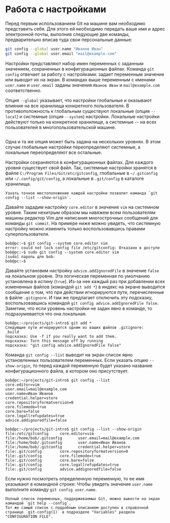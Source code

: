 # Работа с настройками


<!-- Знакомим себя с Git -->
Перед первым использованием Git на машине вам необходимо представить себя.
Для этого ей необходимо передать ваше имя и адрес электронной почты, выполнив следующие две команды, предварительно вписав туда свои персональные данные:

``` bash
git config --global user.name "Иванов Иван"
git config --global user.email "mail@example.com"
```

<!-- Про команду `git config` -->
Настройки представляют набор имен переменных с заданным значением, сохраненных в конфигурационных файлах.
Команда `git config` отвечает за работу с настройками: задает переменным значение или выводит их на экран.
В командах выше переменным с именами `user.name` и `user.email` заданы значения `Иванов Иван` и `mail@example.com` соответственно.

<!-- Уровни настроек -->
Опция `--global` указывает, что настройки глобальные и оказывают влияние на все хранилища конкретного пользователя.
В противоположность к глобальным существуют локальные (опция `--local`) и системные (опция `--system`) настройки.
Локальные настройки действуют только на конкретное хранилище, а системные -- на всех пользователей в многопользовательской машине.

```{figure} images/ConfigLevels.png
```

<!-- Переопределение настроек -->
Одна и та же опция может быть задана на нескольких уровнях.
В этом случае глобальные настройки переопределяют системные, а локальные переопределяют все остальные.

<!-- Где хранятся настройки? -->
Настройки сохраняются в конфигурационных файлах.
Для каждого уровня существует свой файл.
Так, системные настройки хранятся в файле `C:/Program Files/Git/etc/gitconfig`, глобальные в `~/.gitconfig` или `~/.config/git/config`, а локальные в `.git/config` в каталоге хранилища.
```{note}
Узнать точное местоположение каждой настройки позволит команда `git config --list --show-origin`.
```

<!-- Установка настройки core.editor в vim на системном уровне -->
Давайте зададим настройку `core.editor` в значение `vim` на системном уровне.
Таким нехитрым образом мы навяжем всем пользователям машины редактор Vim для написания многострочных сообщений для команды `git commit`.
На примере ниже можно увидеть, что системную настройку можно изменить только воспользовавшись правами суперпользователя.
```console
bob@pc:~$ git config --system core.editor vim
error: could not lock config file /etc/gitconfig: Отказано в доступе
bob@pc:~$ sudo git config --system core.editor vim
[sudo] пароль для bob:
bob@pc:~$
```

<!-- Установка настройки на локальном уровне -->
Давайте установим настройку `advice.addIgnoredFile` в значение `false` на локальном уровне.
Эта логическая переменная по умолчанию установлена в истину (`true`).
Из-за нее каждый раз при добавлении всех измененных файлов (командой `git add *`) в индекс на экране выводится сообщение о том, что при действии игнорируются пути, перечисленные в файле `.gitignore`.
И там же предлагает отключить эту подсказку, воспользовавшись командой `git config advice.addIgnoredFile false`.
Заметим, что если уровень настройки не задан явно в команде, то подразумевается что она локальная.
```console
bob@pc:~/projects/git-intro$ git add *
Следующие пути игнорируются одним из ваших файлов .gitignore:
_build
подсказка: Use -f if you really want to add them.
подсказка: Turn this message off by running
подсказка: "git config advice.addIgnoredFile false"
```

<!-- Просмотр настроек -->
Команда `git config --list` выводит на экран список явно установленных пользователем переменных.
Если указать опцию `--show-origin`, то перед каждой переменную будет указано название конфигурационного файла, в котором оно присутствует.

```console
bob@pc:~/projects/git-intro$ git config --list
core.editor=vim
user.email=mail@example.com
user.name=Иван Иванов
credential.helper=store
core.repositoryformatversion=0
core.filemode=true
core.bare=false
core.logallrefupdates=true
advice.addignoredfile=false
```

```console
bob@pc:~/projects/git-intro$ git config --list --show-origin
file:/etc/gitconfig     core.editor=vim
file:/home/bob/.gitconfig       user.email=mail@example.com
file:/home/bob/.gitconfig       user.name=Иван Иванов
file:/home/bob/.gitconfig       credential.helper=store
file:.git/config        core.repositoryformatversion=0
file:.git/config        core.filemode=true
file:.git/config        core.bare=false
file:.git/config        core.logallrefupdates=true
file:.git/config        advice.addignoredfile=false
```

Если нужно посмотреть определенную переменную, то ее имя указывают в командной строке:
Чтобы увидеть значение `user.name` выполните команду `git config user.name`.

```{note}
Полный список переменных, поддерживаемых Git, можно вывести на экран командой `git help --config`.
Тот же самый список с подробным описанием доступен в справочной странице `git-config(1)` в подразделе "Variables" раздела "CONFIGURATION FILE".
```

<!--
```
подсказка: Using 'master' as the name for the initial branch. This default branch name
подсказка: is subject to change. To configure the initial branch name to use in all
подсказка: of your new repositories, which will suppress this warning, call:
подсказка: 
подсказка: 	git config --global init.defaultBranch <name>
подсказка: 
подсказка: Names commonly chosen instead of 'master' are 'main', 'trunk' and
подсказка: 'development'. The just-created branch can be renamed via this command:
подсказка: 
подсказка: 	git branch -m <name>
```

git config --global init.defaultBranch main

-->

